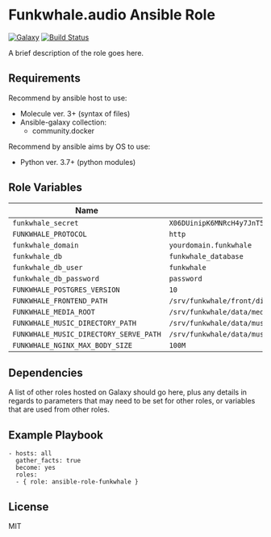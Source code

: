 Funkwhale.audio Ansible Role
=========
[![Galaxy](https://img.shields.io/badge/galaxy-kevit.ansible-role-funkwhale-blue.svg?style=flat)](https://galaxy.ansible.com/kevit/ansible-role-funkwhale)
[![Build Status](https://travis-ci.org/kevit/ansible-role-funkwhale.svg?branch=master)](https://travis-ci.org/kevit/ansible-role-funkwhale)

A brief description of the role goes here.

Requirements
------------
Recommend by ansible host to use:
- Molecule ver. 3+ (syntax of files)
- Ansible-galaxy collection:
  - community.docker

Recommend by ansible aims by OS to use:
- Python ver. 3.7+ (python modules)

Role Variables
--------------

| Name              | Default Value                                         | Description          |
|-------------------|-------------------------------------------------------|----------------------|
| `funkwhale_secret` | `X06DUinipK6MNRcH4y7JnT5QOub5wwOxy72aPLMRkEq54dVgYRUEEcvlmrhu` |  |
| `FUNKWHALE_PROTOCOL` | `http`                                                 |  |
| `funkwhale_domain` | `yourdomain.funkwhale`                                |  |
| `funkwhale_db` | `funkwhale_database`                                  |  |
| `funkwhale_db_user` | `funkwhale`                                           |  |
| `funkwhale_db_password` | `password`                                            |  |
| `FUNKWHALE_POSTGRES_VERSION` | `10`                                                  |  |
| `FUNKWHALE_FRONTEND_PATH` | `/srv/funkwhale/front/dist`                           |  |
| `FUNKWHALE_MEDIA_ROOT` | `/srv/funkwhale/data/media`                           |  |
| `FUNKWHALE_MUSIC_DIRECTORY_PATH` | `/srv/funkwhale/data/music`                           |  |
| `FUNKWHALE_MUSIC_DIRECTORY_SERVE_PATH` | `/srv/funkwhale/data/music`                           |  |
| `FUNKWHALE_NGINX_MAX_BODY_SIZE` | `100M`                                                |  |

Dependencies
------------

A list of other roles hosted on Galaxy should go here, plus any details in regards to parameters that may need to be set for other roles, or variables that are used from other roles.

Example Playbook
----------------

    - hosts: all 
      gather_facts: true
      become: yes
      roles:
      - { role: ansible-role-funkwhale }

License
-------

MIT
